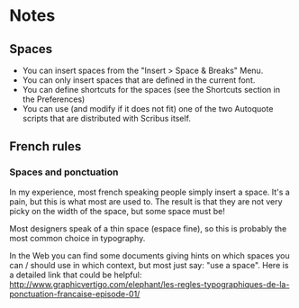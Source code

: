 # Notes

## Spaces

- You can insert spaces from the "Insert > Space & Breaks" Menu.
- You can only insert spaces that are defined in the current font.
- You can define shortcuts for the spaces (see the Shortcuts section in the Preferences)
- You can use (and modify if it does not fit) one of the two Autoquote scripts that are distributed with Scribus itself.

## French rules

### Spaces and ponctuation

In my experience, most french speaking people simply insert a space. It's a pain, but this is what most are used to.
The result is that they are not very picky on the width of the space, but some space must be!

Most designers speak of a thin space (espace fine), so this is probably the most common choice in typography.

In the Web you can find some documents giving hints on which spaces you can / should use in which context, but most just say: "use a space". Here is a detailed link that could be helpful:  
http://www.graphicvertigo.com/elephant/les-regles-typographiques-de-la-ponctuation-francaise-episode-01/
